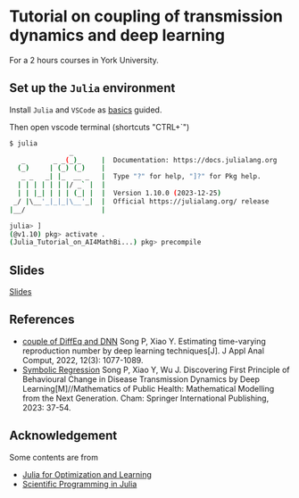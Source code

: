 # Tutorial on coupling of transmission dynamics and deep learning

For a 2 hours courses in York University.

## Set up the `Julia` environment

Install `Julia` and `VSCode` as [basics](./1-basics.ipynb) guided.

Then open vscode terminal (shortcuts "CTRL+`")

```bash
$ julia
               _
   _       _ _(_)_     |  Documentation: https://docs.julialang.org
  (_)     | (_) (_)    |
   _ _   _| |_  __ _   |  Type "?" for help, "]?" for Pkg help.
  | | | | | | |/ _` |  |
  | | |_| | | | (_| |  |  Version 1.10.0 (2023-12-25)
 _/ |\__'_|_|_|\__'_|  |  Official https://julialang.org/ release
|__/                   |

julia> ]
(@v1.10) pkg> activate .
(Julia_Tutorial_on_AI4MathBi...) pkg> precompile
```

## Slides

[Slides](./20231022Epi_informed_deep_learning.pdf)

## References

- [couple of DiffEq and DNN](./2022-JAAC-SongXiao.pdf)
  Song P, Xiao Y. Estimating time-varying reproduction number by deep learning techniques[J]. J Appl Anal Comput, 2022, 12(3): 1077-1089.
- [Symbolic Regression](./2023WuDLBehaviourspringer.pdf)
  Song P, Xiao Y, Wu J. Discovering First Principle of Behavioural Change in Disease Transmission Dynamics by Deep Learning[M]//Mathematics of Public Health: Mathematical Modelling from the Next Generation. Cham: Springer International Publishing, 2023: 37-54.

## Acknowledgement

Some contents are from

- [Julia for Optimization and Learning](https://juliateachingctu.github.io/Julia-for-Optimization-and-Learning/stable/)
- [Scientific Programming in Julia](https://juliateachingctu.github.io/Scientific-Programming-in-Julia/dev/)
